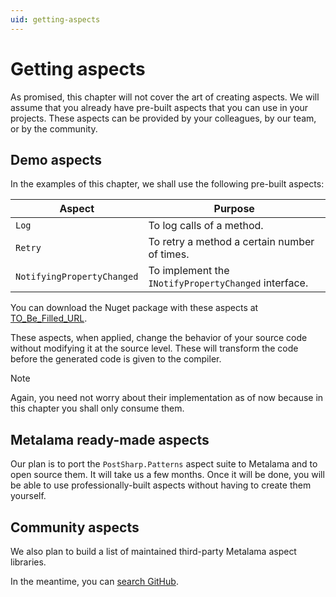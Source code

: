 ```yaml
---
uid: getting-aspects
---
```

# Getting aspects

As promised, this chapter will not cover the art of creating aspects. We will assume that you already have pre-built aspects that you can use in your projects. These aspects can be provided by your colleagues, by our team, or by the community.

## Demo aspects

In the examples of this chapter, we shall use the following pre-built aspects:

|Aspect | Purpose |
|-------|----------|
|`Log` | To log calls of a method.
|`Retry` | To retry a method a certain number of times.
|`NotifyingPropertyChanged` | To implement the `INotifyPropertyChanged` interface.

You can download the Nuget package with these aspects at [TO_Be_Filled_URL](here).

These aspects, when applied, change the behavior of your source code without modifying it at the source level. These will transform the code before the generated code is given to the compiler.

> [!NOTE]
> Again, you need not worry about their implementation as of now because in this chapter you shall only consume them.

## Metalama ready-made aspects

Our plan is to port the `PostSharp.Patterns` aspect suite to Metalama and to open source them. It will take us a few months. Once it will be done, you will be able to use professionally-built aspects without having to create them yourself.

## Community aspects

We also plan to build a list of maintained third-party Metalama aspect libraries.

In the meantime, you can [search GitHub](https://github.com/search?p=1&q=metalama&type=Repositories).
